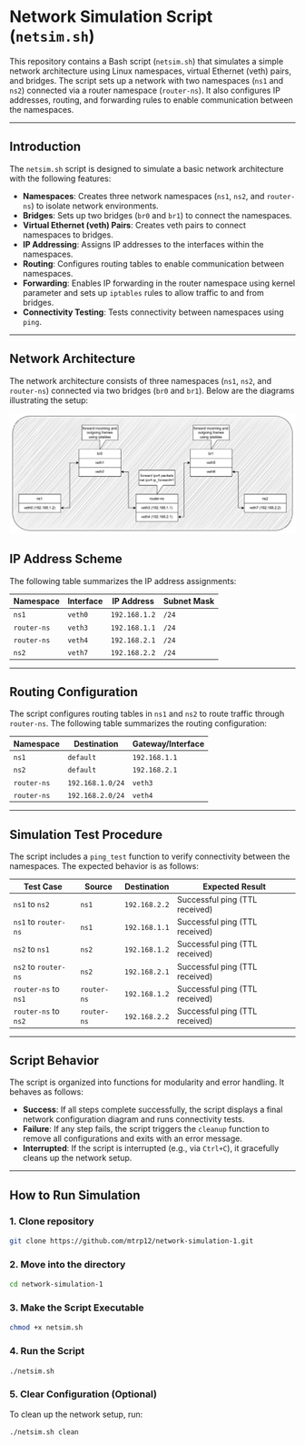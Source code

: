 # Network Simulation Script (`netsim.sh`)

This repository contains a Bash script (`netsim.sh`) that simulates a simple network architecture using Linux namespaces, virtual Ethernet (veth) pairs, and bridges. The script sets up a network with two namespaces (`ns1` and `ns2`) connected via a router namespace (`router-ns`). It also configures IP addresses, routing, and forwarding rules to enable communication between the namespaces.

---

## Introduction

The `netsim.sh` script is designed to simulate a basic network architecture with the following features:
- **Namespaces**: Creates three network namespaces (`ns1`, `ns2`, and `router-ns`) to isolate network environments.
- **Bridges**: Sets up two bridges (`br0` and `br1`) to connect the namespaces.
- **Virtual Ethernet (veth) Pairs**: Creates veth pairs to connect namespaces to bridges.
- **IP Addressing**: Assigns IP addresses to the interfaces within the namespaces.
- **Routing**: Configures routing tables to enable communication between namespaces.
- **Forwarding**: Enables IP forwarding in the router namespace using kernel parameter and sets up `iptables` rules to allow traffic to and from bridges.
- **Connectivity Testing**: Tests connectivity between namespaces using `ping`.

---

## Network Architecture

The network architecture consists of three namespaces (`ns1`, `ns2`, and `router-ns`) connected via two bridges (`br0` and `br1`). Below are the diagrams illustrating the setup:

![alt text](images/image.png)

## IP Address Scheme

The following table summarizes the IP address assignments:

| Namespace   | Interface | IP Address       | Subnet Mask |
|-------------|-----------|------------------|-------------|
| `ns1`       | `veth0`   | `192.168.1.2`    | `/24`       |
| `router-ns` | `veth3`   | `192.168.1.1`    | `/24`       |
| `router-ns` | `veth4`   | `192.168.2.1`    | `/24`       |
| `ns2`       | `veth7`   | `192.168.2.2`    | `/24`       |

---

## Routing Configuration

The script configures routing tables in `ns1` and `ns2` to route traffic through `router-ns`. The following table summarizes the routing configuration:

| Namespace   | Destination      | Gateway/Interface|
|-------------|------------------|------------------|
| `ns1`       | `default`        | `192.168.1.1`    |
| `ns2`       | `default`        | `192.168.2.1`    |
| `router-ns` | `192.168.1.0/24` | `veth3`          |
| `router-ns` | `192.168.2.0/24` | `veth4`          |

---

## Simulation Test Procedure

The script includes a `ping_test` function to verify connectivity between the namespaces. The expected behavior is as follows:

| Test Case                     | Source      | Destination   | Expected Result |
|-------------------------------|-------------|---------------|-----------------|
| `ns1` to `ns2`                | `ns1`       | `192.168.2.2` | Successful ping (TTL received)         |
| `ns1` to `router-ns`          | `ns1`       | `192.168.1.1` | Successful ping (TTL received)         |
| `ns2` to `ns1`                | `ns2`       | `192.168.1.2` | Successful ping (TTL received)         |
| `ns2` to `router-ns`          | `ns2`       | `192.168.2.1` | Successful ping (TTL received)         |
| `router-ns` to `ns1`          | `router-ns` | `192.168.1.2` | Successful ping (TTL received)         |
| `router-ns` to `ns2`          | `router-ns` | `192.168.2.2` | Successful ping (TTL received)         |

---

## Script Behavior

The script is organized into functions for modularity and error handling. It behaves as follows:
- **Success**: If all steps complete successfully, the script displays a final network configuration diagram and runs connectivity tests.
- **Failure**: If any step fails, the script triggers the `cleanup` function to remove all configurations and exits with an error message.
- **Interrupted**: If the script is interrupted (e.g., via `Ctrl+C`), it gracefully cleans up the network setup.

---

## How to Run Simulation

### 1. Clone repository
```bash
git clone https://github.com/mtrp12/network-simulation-1.git
```

### 2. Move into the directory
```bash
cd network-simulation-1
```

### 3. Make the Script Executable
```bash
chmod +x netsim.sh
```

### 4. Run the Script
```bash
./netsim.sh
```

### 5. Clear Configuration (Optional)
To clean up the network setup, run:
```bash
./netsim.sh clean
```

